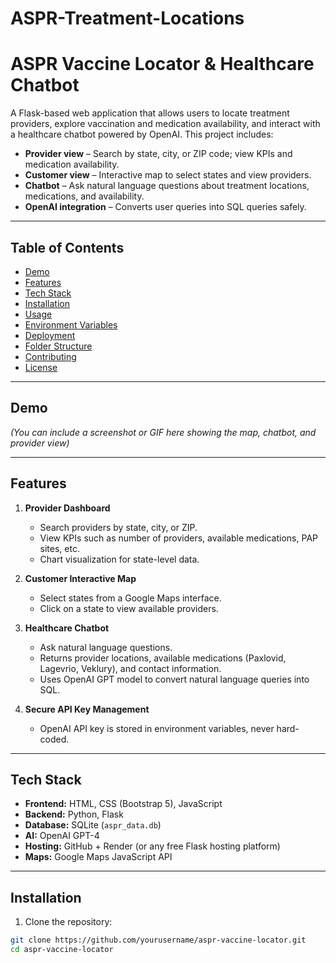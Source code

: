 # ASPR-Treatment-Locations

# ASPR Vaccine Locator & Healthcare Chatbot

A Flask-based web application that allows users to locate treatment providers, explore vaccination and medication availability, and interact with a healthcare chatbot powered by OpenAI. This project includes:

- **Provider view** – Search by state, city, or ZIP code; view KPIs and medication availability.
- **Customer view** – Interactive map to select states and view providers.
- **Chatbot** – Ask natural language questions about treatment locations, medications, and availability.
- **OpenAI integration** – Converts user queries into SQL queries safely.

---

## Table of Contents

- [Demo](#demo)
- [Features](#features)
- [Tech Stack](#tech-stack)
- [Installation](#installation)
- [Usage](#usage)
- [Environment Variables](#environment-variables)
- [Deployment](#deployment)
- [Folder Structure](#folder-structure)
- [Contributing](#contributing)
- [License](#license)

---

## Demo

*(You can include a screenshot or GIF here showing the map, chatbot, and provider view)*

---

## Features

1. **Provider Dashboard**
   - Search providers by state, city, or ZIP.
   - View KPIs such as number of providers, available medications, PAP sites, etc.
   - Chart visualization for state-level data.

2. **Customer Interactive Map**
   - Select states from a Google Maps interface.
   - Click on a state to view available providers.

3. **Healthcare Chatbot**
   - Ask natural language questions.
   - Returns provider locations, available medications (Paxlovid, Lagevrio, Veklury), and contact information.
   - Uses OpenAI GPT model to convert natural language queries into SQL.

4. **Secure API Key Management**
   - OpenAI API key is stored in environment variables, never hard-coded.

---

## Tech Stack

- **Frontend:** HTML, CSS (Bootstrap 5), JavaScript
- **Backend:** Python, Flask
- **Database:** SQLite (`aspr_data.db`)
- **AI:** OpenAI GPT-4
- **Hosting:** GitHub + Render (or any free Flask hosting platform)
- **Maps:** Google Maps JavaScript API

---

## Installation

1. Clone the repository:
```bash
git clone https://github.com/yourusername/aspr-vaccine-locator.git
cd aspr-vaccine-locator
